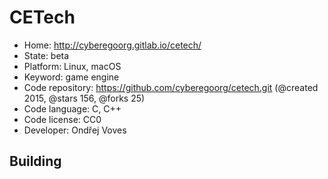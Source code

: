 # CETech

- Home: http://cyberegoorg.gitlab.io/cetech/
- State: beta
- Platform: Linux, macOS
- Keyword: game engine
- Code repository: https://github.com/cyberegoorg/cetech.git (@created 2015, @stars 156, @forks 25)
- Code language: C, C++
- Code license: CC0
- Developer: Ondřej Voves

## Building
